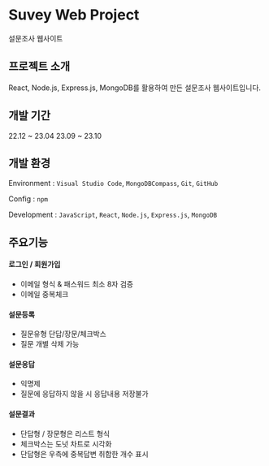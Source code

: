 # Suvey Web Project
설문조사 웹사이트


## 프로젝트 소개
React, Node.js, Express.js, MongoDB를 활용하여 만든 설문조사 웹사이트입니다.

## 개발 기간
22.12 ~ 23.04
23.09 ~ 23.10

## 개발 환경
Environment : `Visual Studio Code`, `MongoDBCompass`, `Git`, `GitHub`

Config : `npm`

Development : `JavaScript`, `React`, `Node.js`, `Express.js`, `MongoDB`

## 주요기능
#### 로그인 / 회원가입
 - 이메일 형식 & 패스워드 최소 8자 검증
 - 이메일 중복체크

#### 설문등록
 - 질문유형 단답/장문/체크박스
 - 질문 개별 삭제 가능
   
#### 설문응답
 - 익명제
 - 질문에 응답하지 않을 시 응답내용 저장불가
   
#### 설문결과
 - 단답형 / 장문형은 리스트 형식
 - 체크박스는 도넛 차트로 시각화
 - 단답형은 우측에 중복답변 취합한 개수 표시


